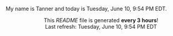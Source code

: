 My name is Tanner and today is Tuesday, June 10, 9:54 PM EDT.

<p align="center">This <i>README</i> file is generated <b>every 3 hours</b>!</br>Last refresh: Tuesday, June 10, 9:54 PM EDT<br /></p>
